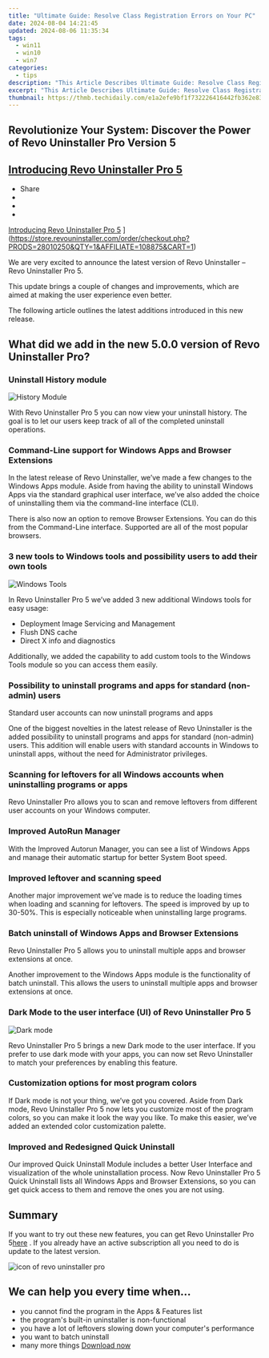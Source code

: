 ```yaml
---
title: "Ultimate Guide: Resolve Class Registration Errors on Your PC"
date: 2024-08-04 14:21:45
updated: 2024-08-06 11:35:34
tags:
  - win11
  - win10
  - win7
categories:
  - tips
description: "This Article Describes Ultimate Guide: Resolve Class Registration Errors on Your PC"
excerpt: "This Article Describes Ultimate Guide: Resolve Class Registration Errors on Your PC"
thumbnail: https://thmb.techidaily.com/e1a2efe9bf1f732226416442fb362e8363cdb8595c634b883b7def7759d3266e.jpg
---
```


## Revolutionize Your System: Discover the Power of Revo Uninstaller Pro Version 5

## [Introducing Revo Uninstaller Pro 5](https://store.revouninstaller.com/order/checkout.php?PRODS=28010250&QTY=1&AFFILIATE=108875&CART=1)

* Share
* [](http://www.facebook.com/share.php?u=https://www.revouninstaller.com/blog/introducing-revo-uninstaller-pro-5/&title=Introducing+Revo+Uninstaller+Pro+5)
* [](https://twitter.com/intent/tweet?text=Introducing+Revo+Uninstaller+Pro+5&url=https://www.revouninstaller.com/blog/introducing-revo-uninstaller-pro-5/ "Click to share on Twitter")
* [](https://store.revouninstaller.com/order/checkout.php?PRODS=28010250&QTY=1&AFFILIATE=108875&CART=1)

[Introducing Revo Uninstaller Pro 5](https://f057a20f961f56a72089-b74530d2d26278124f446233f95622ef.ssl.cf1.rackcdn.com/site/blog/introducing-revo-5/introducing-revo-uninstaller-pro-5.jpg) ](https://store.revouninstaller.com/order/checkout.php?PRODS=28010250&QTY=1&AFFILIATE=108875&CART=1)

 We are very excited to announce the latest version of Revo Uninstaller – Revo Uninstaller Pro 5.

 This update brings a couple of changes and improvements, which are aimed at making the user experience even better.

 The following article outlines the latest additions introduced in this new release.

## What did we add in the new 5.0.0 version of Revo Uninstaller Pro?

### Uninstall History module

![History Module](https://f057a20f961f56a72089-b74530d2d26278124f446233f95622ef.ssl.cf1.rackcdn.com/site/blog/introducing-revo-5/history-module.png)

 With Revo Uninstaller Pro 5 you can now view your uninstall history. The goal is to let our users keep track of all of the completed uninstall operations.

### Command-Line support for Windows Apps and Browser Extensions

 In the latest release of Revo Uninstaller, we’ve made a few changes to the Windows Apps module. Aside from having the ability to uninstall Windows Apps via the standard graphical user interface, we’ve also added the choice of uninstalling them via the command-line interface (CLI).

 There is also now an option to remove Browser Extensions. You can do this from the Command-Line interface. Supported are all of the most popular browsers.

### 3 new tools to Windows tools and possibility users to add their own tools

![Windows Tools](https://f057a20f961f56a72089-b74530d2d26278124f446233f95622ef.ssl.cf1.rackcdn.com/site/blog/introducing-revo-5/3-new-windows-tools.png)

 In Revo Uninstaller Pro 5 we’ve added 3 new additional Windows tools for easy usage:

* Deployment Image Servicing and Management
* Flush DNS cache
* Direct X info and diagnostics

 Additionally, we added the capability to add custom tools to the Windows Tools module so you can access them easily.

### Possibility to uninstall programs and apps for standard (non-admin) users

Standard user accounts can now uninstall programs and apps

 One of the biggest novelties in the latest release of Revo Uninstaller is the added possibility to uninstall programs and apps for standard (non-admin) users. This addition will enable users with standard accounts in Windows to uninstall apps, without the need for Administrator privileges.

### Scanning for leftovers for all Windows accounts when uninstalling programs or apps

 Revo Uninstaller Pro allows you to scan and remove leftovers from different user accounts on your Windows computer.

### Improved AutoRun Manager

 With the Improved Autorun Manager, you can see a list of Windows Apps and manage their automatic startup for better System Boot speed.

### Improved leftover and scanning speed

 Another major improvement we’ve made is to reduce the loading times when loading and scanning for leftovers. The speed is improved by up to 30-50%. This is especially noticeable when uninstalling large programs.

### Batch uninstall of Windows Apps and Browser Extensions

 Revo Uninstaller Pro 5 allows you to uninstall multiple apps and browser extensions at once.

 Another improvement to the Windows Apps module is the functionality of batch uninstall. This allows the users to uninstall multiple apps and browser extensions at once.

### Dark Mode to the user interface (UI) of Revo Uninstaller Pro 5

![Dark mode](https://f057a20f961f56a72089-b74530d2d26278124f446233f95622ef.ssl.cf1.rackcdn.com/site/blog/introducing-revo-5/dark-mode.png)

 Revo Uninstaller Pro 5 brings a new Dark mode to the user interface. If you prefer to use dark mode with your apps, you can now set Revo Uninstaller to match your preferences by enabling this feature.

### Customization options for most program colors

 If Dark mode is not your thing, we’ve got you covered. Aside from Dark mode, Revo Uninstaller Pro 5 now lets you customize most of the program colors, so you can make it look the way you like. To make this easier, we’ve added an extended color customization palette.

### Improved and Redesigned Quick Uninstall

 Our improved Quick Uninstall Module includes a better User Interface and visualization of the whole uninstallation process. Now Revo Uninstaller Pro 5 Quick Uninstall lists all Windows Apps and Browser Extensions, so you can get quick access to them and remove the ones you are not using.

## Summary

 If you want to try out these new features, you can get Revo Uninstaller Pro 5[here](https://store.revouninstaller.com/order/checkout.php?PRODS=28010250&QTY=1&AFFILIATE=108875&CART=1) . If you already have an active subscription all you need to do is update to the latest version.

![icon of revo uninstaller pro](https://f057a20f961f56a72089-b74530d2d26278124f446233f95622ef.ssl.cf1.rackcdn.com/site/icons/rup5-64.png)

## We can help you every time when…

* you cannot find the program in the Apps & Features list
* the program's built-in uninstaller is non-functional
* you have a lot of leftovers slowing down your computer's performance
* you want to batch uninstall
* many more things
[Download now](https://store.revouninstaller.com/order/checkout.php?PRODS=28010250&QTY=1&AFFILIATE=108875&CART=1)

<ins class="adsbygoogle"
     style="display:block"
     data-ad-format="autorelaxed"
     data-ad-client="ca-pub-7571918770474297"
     data-ad-slot="1223367746"></ins>



<ins class="adsbygoogle"
     style="display:block"
     data-ad-client="ca-pub-7571918770474297"
     data-ad-slot="8358498916"
     data-ad-format="auto"
     data-full-width-responsive="true"></ins>
